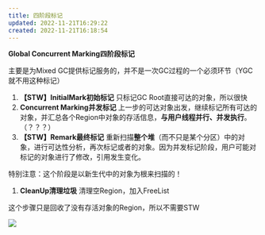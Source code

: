 ```yaml
---
title: 四阶段标记
updated: 2022-11-21T16:29:22
created: 2022-11-21T16:18:54
---
```


**Global Concurrent Marking四阶段标记**

主要是为Mixed GC提供标记服务的，并不是一次GC过程的一个必须环节（YGC就不用这种标记）
1.  **【STW】InitialMark初始标记**
只标记GC Root直接可达的对象，所以很快
1.  **Concurrent Marking并发标记**
上一步的可达对象出发，继续标记所有可达的对象，并汇总各个Region中对象的存活信息，**与用户线程并行、并发执行**。（？？？）
1.  **【STW】Remark最终标记**
重新扫描**整个堆**（而不只是某个分区）中的对象，进行可达性分析，再次标记或者的对象。因为并发标记阶段，用户可能对标记的对象进行了修改，引用发生变化。

特别注意：这个阶段是以新生代中的对象为根来扫描的！
1.  **CleanUp清理垃圾**
清理空Region，加入FreeList

这个步骤只是回收了没有存活对象的Region，所以不需要STW

![](C:\Users\82609\AppData\Local\Temp\Java\pandoc/media/image1.png)

